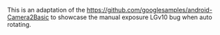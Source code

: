 This is an adaptation of the https://github.com/googlesamples/android-Camera2Basic to showcase the manual exposure LGv10 bug when auto rotating.